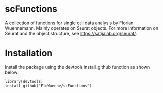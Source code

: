# scFunctions
A collection of functions for single cell data analysis by Florian Wuennemann. Mainly operates on Seurat objects. For more information on Seurat and the object structure, see https://satijalab.org/seurat/.

# Installation
Install the package using the devtools install_github function as shown below:

```
library(devtools)
install_github("FloWuenne/scFunctions")
```
